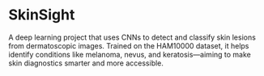 # SkinSight
A deep learning project that uses CNNs to detect and classify skin lesions from dermatoscopic images. Trained on the HAM10000 dataset, it helps identify conditions like melanoma, nevus, and keratosis—aiming to make skin diagnostics smarter and more accessible.
